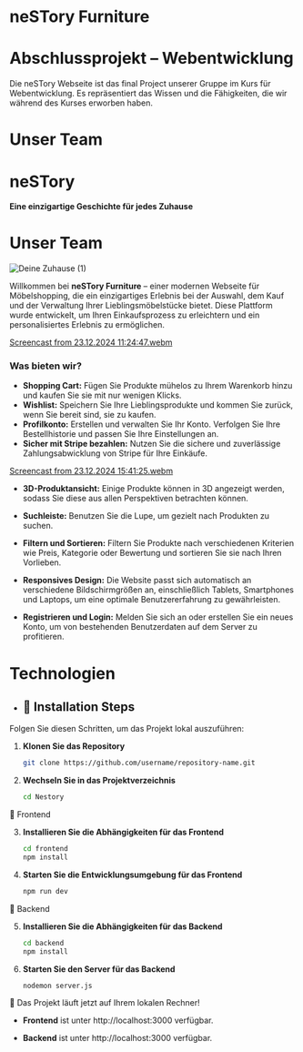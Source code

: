 
# neSTory Furniture  

# Abschlussprojekt – Webentwicklung
Die neSTory Webseite ist das final Project unserer Gruppe im Kurs für Webentwicklung. Es repräsentiert das Wissen und die Fähigkeiten, die wir während des Kurses erworben haben.
# Unser Team



# neSTory

**Eine einzigartige Geschichte für jedes Zuhause**

# Unser Team

![Deine Zuhause (1)](https://github.com/user-attachments/assets/a5979085-0364-479b-b83a-032e374864fa)

Willkommen bei **neSTory Furniture** – einer modernen Webseite für Möbelshopping, die ein einzigartiges Erlebnis bei der Auswahl, dem Kauf und der Verwaltung Ihrer Lieblingsmöbelstücke bietet. Diese Plattform wurde entwickelt, um Ihren Einkaufsprozess zu erleichtern und ein personalisiertes Erlebnis zu ermöglichen.

[Screencast from 23.12.2024 11:24:47.webm](https://github.com/user-attachments/assets/5acc3525-163c-4944-b187-e009341efc17)

### Was bieten wir?  
- **Shopping Cart:** Fügen Sie Produkte mühelos zu Ihrem Warenkorb hinzu und kaufen Sie sie mit nur wenigen Klicks.  
- **Wishlist:** Speichern Sie Ihre Lieblingsprodukte und kommen Sie zurück, wenn Sie bereit sind, sie zu kaufen.  
- **Profilkonto:** Erstellen und verwalten Sie Ihr Konto. Verfolgen Sie Ihre Bestellhistorie und passen Sie Ihre Einstellungen an.
- **Sicher mit Stripe bezahlen:** Nutzen Sie die sichere und zuverlässige Zahlungsabwicklung von Stripe für Ihre Einkäufe.
 
[Screencast from 23.12.2024 15:41:25.webm](https://github.com/user-attachments/assets/340276eb-5f88-47e7-9426-06f76fffc5ae)


- **3D-Produktansicht:** Einige Produkte können in 3D angezeigt werden, sodass Sie diese aus allen Perspektiven betrachten können.
- **Suchleiste:** Benutzen Sie die Lupe, um gezielt nach Produkten zu suchen.
- **Filtern und Sortieren:** Filtern Sie Produkte nach verschiedenen Kriterien wie Preis, Kategorie oder Bewertung und sortieren Sie sie nach Ihren Vorlieben.
- **Responsives Design:** Die Website passt sich automatisch an verschiedene Bildschirmgrößen an, einschließlich Tablets, Smartphones und Laptops, um eine optimale Benutzererfahrung zu gewährleisten.

- **Registrieren und Login:** Melden Sie sich an oder erstellen Sie ein neues Konto, um von bestehenden Benutzerdaten auf dem Server zu profitieren.
# Technologien





- ## 🚀 Installation Steps

Folgen Sie diesen Schritten, um das Projekt lokal auszuführen:

1. **Klonen Sie das Repository**  
   ```bash
   git clone https://github.com/username/repository-name.git
   
2. **Wechseln Sie in das Projektverzeichnis**
   ```bash
   cd Nestory
   
📂 Frontend

3. **Installieren Sie die Abhängigkeiten für das Frontend**
   ```bash
   cd frontend
   npm install

4. **Starten Sie die Entwicklungsumgebung für das Frontend**
   ```bash
   npm run dev

📂 Backend

5. **Installieren Sie die Abhängigkeiten für das Backend**
   ```bash
   cd backend
   npm install

6. **Starten Sie den Server für das Backend**
   ```bash
   nodemon server.js

🎉 Das Projekt läuft jetzt auf Ihrem lokalen Rechner!

- **Frontend** ist unter http://localhost:3000 verfügbar.

- **Backend** ist unter http://localhost:3000 verfügbar.







  
 




